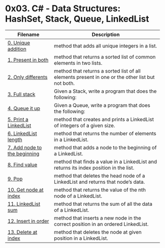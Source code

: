 # 0x03. C# - Data Structures: HashSet, Stack, Queue, LinkedList

| **Filename** | **Description** |
|---|---|
| [0. Unique addition](./0-unique_add/) | method that adds all unique integers in a list.  |
| [1. Present in both](./1-common_elements/) | method that returns a sorted list of common elements in two lists.  |
| [2. Only differents](./2-different_elements/) | method that returns a sorted list of all elements present in one or the other list but not both.  |
| [3. Full stack](./3-stack_push_pop/) | Given a Stack<string>, write a program that does the following:  |
| [4. Queue it up](./4-queue_enqueue_dequeue) | Given a Queue<string>, write a program that does the following:  |
| [5. Print a LinkedList](./5-print_linkedlist/) | method that creates and prints a LinkedList of integers of a given size.  |
| [6. LinkedList length](./6-linkedlist_length/) | method that returns the number of elements in a LinkedList.  |
| [7. Add node to the beginning](./7-linkedlist_add/) |  method that adds a node to the beginning of a LinkedList. |
| [8. Find value](./8-linkedlist_find/) | method that finds a value in a LinkedList and returns its index position in the list.  |
| [9. Pop](./9-linkedlist_pop/) | method that deletes the head node of a LinkedList and returns that node’s data.  |
| [10. Get node at index](./10-linkedlist_get_node/) | method that returns the value of the nth node of a LinkedList.  |
| [11. LinkedList sum](./11-linkedlist_sum/) | method that returns the sum of all the data of a LinkedList.  |
| [12. Insert in order](./12-linkedlist_insert/) | method that inserts a new node in the correct position in an ordered LinkedList.  |
| [13. Delete at index](./13-linkedlist_delete/) | method that deletes the node at given position in a LinkedList.  |

